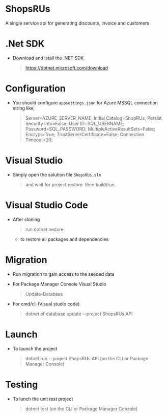 # ShopsRUs
A single service api for generating discounts, invoice and customers

# .Net SDK
- Download and istall the .NET SDK
  > https://dotnet.microsoft.com/download

# Configuration
- You should configure <code>appsettings.json</code> for Azure MSSQL connection string like;
  > Server=AZURE_SERVER_NAME; Initial Catalog=ShopRUs; Persist Security Info=False; User ID=SQL_USERNAME; Password=SQL_PASSWORD; MultipleActiveResultSets=False; Encrypt=True; TrustServerCertificate=False; Connection Timeout=30;

# Visual Studio
- Simply open the solution file <code>ShopsRUs.sln</code> 
  > and wait for project restore. 
  > then build/run.

# Visual Studio Code
- After cloning 
  > run dotnet restore
  -  to restore all packages and dependencies
 
# Migration
- Run migration to gain access to the seeded data
- For Package Manager Console Visual Studio 
  > Update-Database
  
- For cmd/cli (Visual studio code)
  > dotnet ef database update --project ShopsRUs.API
 
# Launch
- To launch the project
  > dotnet run --project ShopsRUs.API (on the CLI or Package Manager Console)

# Testing
- To lunch the unit test project
  > dotnet test (on the CLI or Package Manager Console)